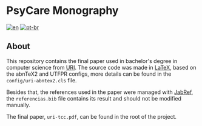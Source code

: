 # PsyCare Monography
[![en](https://img.shields.io/badge/lang-en-red.svg)](https://github.com/PsyCare-org/psycare-monography/blob/main/README.md)
[![pt-br](https://img.shields.io/badge/lang-pt--br-green.svg)](https://github.com/PsyCare-org/psycare-monography/blob/main/README.pt-br.md)

## About
This repository contains the final paper used in bachelor's degree in computer science from [URI](https://www.uricer.edu.br/site/). The source code was made in [LaTeX](https://www.latex-project.org/help/documentation/), based on the abnTeX2 and UTFPR configs, more details can be found in the `config/uri-abntex2.cls` file.

Besides that, the references used in the paper were managed with [JabRef](https://www.jabref.org/), the `referencias.bib` file contains its result and should not be modified manually.

The final paper, `uri-tcc.pdf`, can be found in the root of the project.